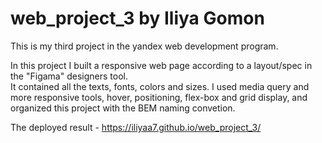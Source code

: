 # web_project_3 by Iliya Gomon

This is my third project in the yandex web development program.

In this project I built a responsive web page according to a layout/spec in the "Figama" designers tool. <br>It contained all the texts, fonts, colors and sizes.
I used media query and more responsive tools, hover, positioning, flex-box and grid display, and organized this project with the BEM naming convetion.

The deployed result - https://iliyaa7.github.io/web_project_3/
